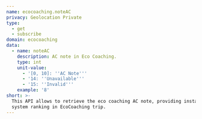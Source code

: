 ```yaml
---
name: ecocoaching.noteAC
privacy: Geolocation Private
type:
  - get
  - subscribe
domain: ecocoaching
data:
  - name: noteAC
    description: AC note in Eco Coaching.
    type: int
    unit-value:
      - '[0, 10]: ''AC Note'''
      - '14: ''Unavailable'''
      - '15: ''Invalid'''
    example: '8'
short: >-
  This API allows to retrieve the eco coaching AC note, providing instant AC
  system ranking in EcoCoaching trip.
---
```


